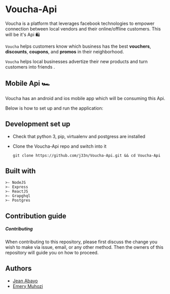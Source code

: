 # Voucha-Api

Voucha is a platform that leverages facebook technologies to empower connection between local vendors and their online/offline customers. This will be it's Api 🛍

`Voucha` helps customers know which business has the best **vouchers**, **discounts**, **coupons**, and **promos** in their neighborhood.

`Voucha` helps local businesses advertize their new products and turn customers into friends .

## Mobile Api 🏎

Voucha has an android and ios mobile app which will be consuming this Api.

Below is how to set up and run the application:

## Development set up

- Check that python 3, pip, virtualenv and postgress are installed

- Clone the Voucha-Api repo and switch into it
    ```
    git clone https://github.com/j33n/Voucha-Api.git && cd Voucha-Api
    ```

## Built with
    >- NodeJS
    >- Express
    >- ReactJS
    >- Grapghql
    >- Postgres

## Contribution guide
##### Contributing

When contributing to this repository, please first discuss the change you wish to make via issue, email, or any other method.
Then the owners of this repository will guide you on how to proceed.

## Authors

- [Jean Abayo](https://twitter.com/JeanAbayo)
- [Emery Muhozi](https://twitter.com/EmeryMuhozi)
